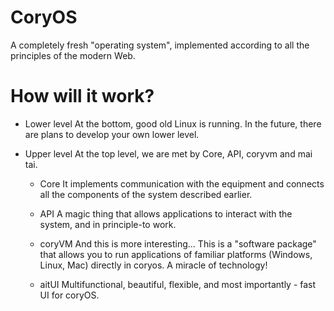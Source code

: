 # CoryOS
A completely fresh "operating system", implemented according to all the principles of the modern Web.

# How will it work?
- Lower level
At the bottom, good old Linux is running. In the future, there are plans to develop your own lower level.

- Upper level
At the top level, we are met by Core, API, coryvm and mai tai.

  - Core
It implements communication with the equipment and connects all the components of the system described earlier.

  - API
A magic thing that allows applications to interact with the system, and in principle-to work.

  - coryVM
And this is more interesting...
This is a "software package" that allows you to run applications of familiar platforms (Windows, Linux, Mac) directly in coryos. A miracle of technology!

  - aitUI
Multifunctional, beautiful, flexible, and most importantly - fast UI for coryOS.
